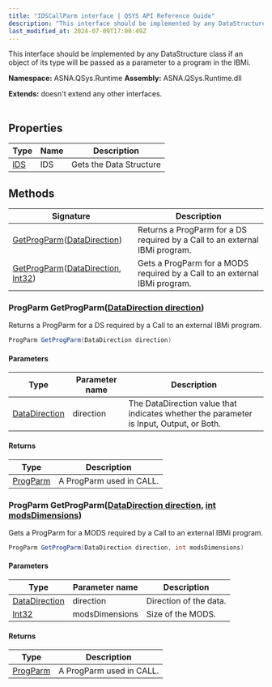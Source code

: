 ```yaml
---
title: "IDSCallParm interface | QSYS API Reference Guide"
description: "This interface should be implemented by any DataStructure class if an object of its type will be passed as a parameter to a program in the IBMi. "
last_modified_at: 2024-07-09T17:00:49Z
---
```


This interface should be implemented by any DataStructure class if an object of its type will be passed as a parameter to a program in the IBMi.

**Namespace:** ASNA.QSys.Runtime
**Assembly:** ASNA.QSys.Runtime.dll

**Extends:** doesn't extend any other interfaces.
<br>
<br>

## Properties

| Type | Name | Description
| --- | --- | --- 
| [IDS](/reference/runtime/qsys-runtime/ids.html) | IDS | Gets the Data Structure |

## Methods

| Signature | Description |
| --- | --- |
| [GetProgParm](#progparm-getprogparmdatadirection-direction)([DataDirection](/reference/datagate/datagate-common/data-direction.html)) | Returns a ProgParm for a DS required by a Call to an external IBMi program.
| [GetProgParm](#progparm-getprogparmdatadirection-direction-int-modsdimensions)([DataDirection](/reference/datagate/datagate-common/data-direction.html), [Int32](https://docs.microsoft.com/en-us/dotnet/api/system.int32)) | Gets a ProgParm for a MODS required by a Call to an external IBMi program.

### ProgParm GetProgParm([DataDirection direction](/reference/datagate/datagate-common/data-direction.html))

Returns a ProgParm for a DS required by a Call to an external IBMi program.

```cs
ProgParm GetProgParm(DataDirection direction)
```

#### Parameters

| Type | Parameter name | Description
| --- | --- | ---
| [DataDirection](/reference/datagate/datagate-common/data-direction.html) | direction | The DataDirection value that indicates whether the parameter is Input, Output, or Both.

#### Returns

| Type | Description
| --- | ---
| [ProgParm](/reference/datagate/datagate-data-link/prog-parm.html) | A ProgParm used in CALL.

### ProgParm GetProgParm([DataDirection direction](/reference/datagate/datagate-common/data-direction.html), [int modsDimensions](https://learn.microsoft.com/en-us/dotnet/csharp/language-reference/builtin-types/integral-numeric-types))

Gets a ProgParm for a MODS required by a Call to an external IBMi program.

```cs
ProgParm GetProgParm(DataDirection direction, int modsDimensions)
```

#### Parameters

| Type | Parameter name | Description
| --- | --- | ---
| [DataDirection](/reference/datagate/datagate-common/data-direction.html) | direction | Direction of the data.
| [Int32](https://docs.microsoft.com/en-us/dotnet/api/system.int32) | modsDimensions | Size of the MODS.

#### Returns

| Type | Description
| --- | ---
| [ProgParm](/reference/datagate/datagate-data-link/prog-parm.html) | A ProgParm used in CALL.
